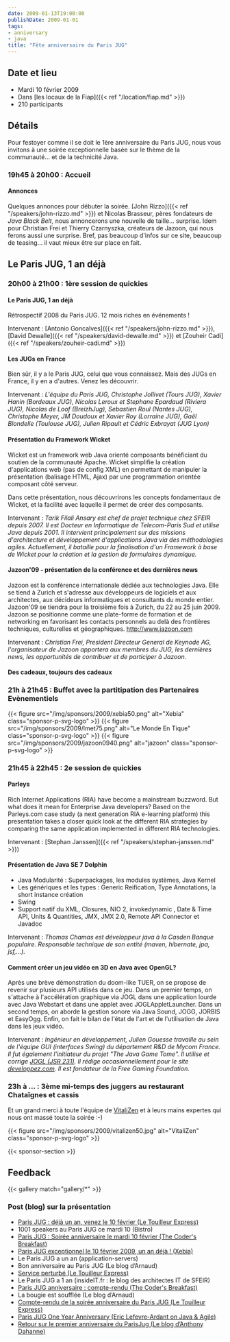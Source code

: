 ```yaml
---
date: 2009-01-13T19:00:00
publishDate: 2009-01-01
tags:
- anniversary
- java
title: "Fête anniversaire du Paris JUG"
---
```


## Date et lieu

* Mardi 10 février 2009
* Dans [les locaux de la Fiap]({{< ref "/location/fiap.md" >}})
* 210 participants

## Détails

Pour festoyer comme il se doit le 1ère anniversaire du Paris JUG, nous vous invitons à une soirée exceptionnelle basée sur le thème de la communauté… et de la technicité Java.

### 19h45 à 20h00 : Accueil

#### Annonces

Quelques annonces pour débuter la soirée. [John Rizzo]({{< ref "/speakers/john-rizzo.md" >}}) et Nicolas Brasseur, pères fondateurs de *Java Black Belt*, nous annoncerons une nouvelle de taille… surprise. Idem pour Christian Frei et Thierry Czarnyszka, créateurs de Jazoon, qui nous ferons aussi une surprise. Bref, pas beaucoup d'infos sur ce site, beaucoup de teasing… il vaut mieux être sur place en fait.

## Le Paris JUG, 1 an déjà

### 20h00 à 21h00 : 1ère session de quickies

#### Le Paris JUG, 1 an déjà

Rétrospectif 2008 du Paris JUG. 12 mois riches en événements !

Intervenant : [Antonio Goncalves]({{< ref "/speakers/john-rizzo.md" >}}), [David Dewalle]({{< ref "/speakers/david-dewalle.md" >}}) et [Zouheir Cadi]({{< ref "/speakers/zouheir-cadi.md" >}})

#### Les JUGs en France

Bien sûr, il y a le Paris JUG, celui que vous connaissez. Mais des JUGs en France, il y en a d'autres. Venez les découvrir.

Intervenant : *L'équipe du Paris JUG, Christophe Jollivet (Tours JUG), Xavier Hanin (Bordeaux JUG), Nicolas Leroux et Stephane Epardaud (Riviera JUG), Nicolas de Loof (BreizhJug), Sebastien Roul (Nantes JUG), Christophe Meyer, JM Doudoux et Xavier Roy (Lorraine JUG), Gaël Blondelle (Toulouse JUG), Julien Ripault et Cédric Exbrayat (JUG Lyon)*

#### Présentation du Framework Wicket

Wicket est un framework web Java orienté composants bénéficiant du soutien de la communauté Apache. Wicket simplifie la création d'applications web (pas de config XML) en permettant de manipuler la présentation (balisage HTML, Ajax) par une programmation orientée composant côté serveur.

Dans cette présentation, nous découvrirons les concepts fondamentaux de Wicket, et la facilité avec laquelle il permet de créer des composants.

Intervenant : _Tarik Filali Ansary est chef de projet technique chez SFEIR depuis 2007. Il est Docteur en Informatique de Telecom-Paris Sud et utilise Java depuis 2001. Il intervient principalement sur des missions d'architecture et développement d'applications Java via des méthodologies agiles. Actuellement, il bataille pour la finalisation d'un Framework à base de Wicket pour la création et la gestion de formulaires dynamique._

#### Jazoon'09 - présentation de la conférence et des dernières news

Jazoon est la conférence internationale dédiée aux technologies Java. Elle se tiend à Zurich et s'adresse aux développeurs de logiciels et aux architectes, aux décideurs informatiques et consultants du monde entier. Jazoon'09 se tiendra pour la troisième fois à Zurich, du 22 au 25 juin 2009. Jazoon se positionne comme une plate-forme de formation et de networking en favorisant les contacts personnels au delà des frontières techniques, culturelles et géographiques. <http://www.jazoon.com>

Intervenant : _Christian Frei, President Directeur General de Keynode AG, l'organisateur de Jazoon apportera aux membres du JUG, les dernières news, les opportunités de contribuer et de participer à Jazoon._

#### Des cadeaux, toujours des cadeaux

### 21h à 21h45 : Buffet avec la partitipation des Partenaires Evènementiels

{{< figure src="/img/sponsors/2009/xebia50.png" alt="Xebia" class="sponsor-p-svg-logo" >}}
{{< figure src="/img/sponsors/2009/lmet75.png" alt="Le Monde En Tique" class="sponsor-p-svg-logo" >}}
{{< figure src="/img/sponsors/2009/jazoon0940.png" alt="jazoon" class="sponsor-p-svg-logo" >}}

### 21h45 à 22h45 : 2e session de quickies

#### Parleys

Rich Internet Applications (RIA) have become a mainstream buzzword. But what does it mean for Enterprise Java developers? Based on the Parleys.com case study (a next generation RIA e-learning platform) this presentation takes a closer quick look at the different RIA strategies by comparing the same application implemented in different RIA technologies.

Intervenant : [Stephan Janssen]({{< ref "/speakers/stephan-janssen.md" >}})

#### Présentation de Java SE 7 Dolphin

* Java Modularité : Superpackages, les modules systèmes, Java Kernel
* Les génériques et les types : Generic Reification, Type Annotations, la short instance création
* Swing
* Support natif du XML, Closures, NIO 2, invokedynamic , Date & Time API, Units & Quantities, JMX, JMX 2.0, Remote API Connector et Javadoc

Intervenant : _Thomas Chamas est développeur java à la Casden Banque populaire. Responsable technique de son entité (maven, hibernate, jpa, jsf,...)._

#### Comment créer un jeu vidéo en 3D en Java avec OpenGL?

Après une brève démonstration du doom-like TUER, on se propose de revenir sur plusieurs API utilisés dans ce jeu. Dans un premier temps, on s'attache à l'accélération graphique via JOGL dans une application lourde avec Java Webstart et dans une applet avec JOGLAppletLauncher. Dans un second temps, on aborde la gestion sonore via Java Sound, JOGG, JORBIS et EasyOgg. Enfin, on fait le bilan de l'état de l'art et de l'utilisation de Java dans les jeux vidéo.

Intervenant : _Ingénieur en développement, Julien Gouesse travaille au sein de l'équipe GUI (interfaces Swing) du département R&D de Mycom France. Il fut également l'initiateur du projet "The Java Game Tome". Il utilise et corrige [JOGL (JSR 231)](https://jcp.org/en/jsr/detail?id=231). Il rédige occasionnellement pour le site [developpez.com](http://www.developpez.com/). Il est fondateur de la Free Gaming Foundation._

### 23h à ... : 3ème mi-temps des juggers au restaurant Chataîgnes et cassis

Et un grand merci à toute l'équipe de [VitaliZen](http://www.vitalizen.fr/) et à leurs mains expertes qui nous ont massé toute la soirée :-)

{{< figure src="/img/sponsors/2009/vitalizen50.jpg" alt="VitaliZen" class="sponsor-p-svg-logo" >}}

{{< sponsor-section >}}

## Feedback

{{< gallery match="gallery/*" >}}

### Post (blog) sur la présentation
<!-- broken links have been removed during site migration -->

* [Paris JUG : déjà un an, venez le 10 février (Le Touilleur Express)](http://www.touilleur-express.fr/2009/02/03/paris-jug-deja-un-an-venez-le-10-fevrier/)
* 1001 speakers au Paris JUG ce mardi 10 (Bistro)
* [Paris JUG : Soirée anniversaire le mardi 10 février (The Coder's Breakfast)](http://thecodersbreakfast.net/index.php?post/2009/02/03/Paris-JUG-%3A-Soir%C3%A9e-anniversaire-le-mardi-10-f%C3%A9vrier)
* [Paris JUG exceptionnel le 10 février 2009, un an déjà ! (Xebia)](http://blog.xebia.fr/2009/02/06/paris-jug-exceptionnel-le-10-fevrier-2009-un-an-deja/)
* Le Paris JUG a un an (application-servers)
* Bon anniversaire au Paris JUG (Le blog d’Arnaud)
* [Service perturbé (Le Touilleur Express)](http://www.touilleur-express.fr/2009/02/11/service-perturbe/)
* Le Paris JUG a 1 an (insideIT.fr : le blog des architectes IT de SFEIR)
* [Paris JUG anniversaire : compte-rendu (The Coder's Breakfast)](http://thecodersbreakfast.net/index.php?post/2009/02/11/Paris-JUG-anniversaire-%3A-compte-rendu)
* La bougie est soufflée (Le blog d’Arnaud)
* [Compte-rendu de la soirée anniversaire du Paris JUG (Le Touilleur Express)](http://www.touilleur-express.fr/2009/02/11/compte-rendu-de-la-soiree-anniversaire-du-paris-jug/)
* [Paris JUG One Year Anniversary (Eric Lefevre-Ardant on Java & Agile)](http://ericlefevre.net/wordpress/2009/02/12/paris-jug-one-year-anniversary/)
* [Retour sur le premier anniversaire du ParisJug (Le blog d’Anthony Dahanne)](http://blog.dahanne.net/2009/02/11/retour-du-parisjug-1-an-10-02-2009/)
